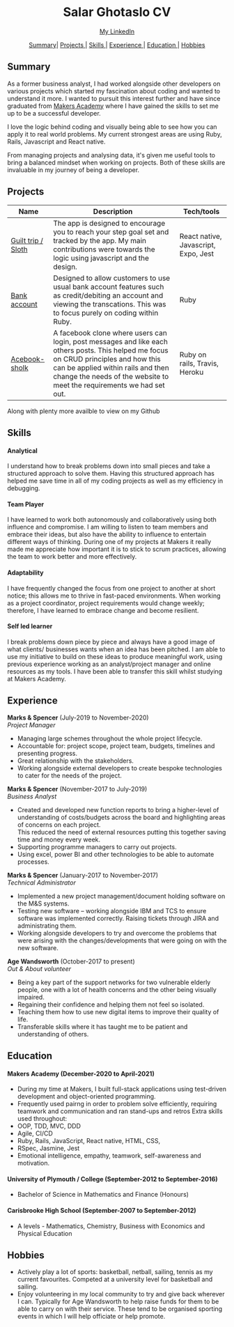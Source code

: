 <h1 align="center">Salar Ghotaslo CV</h1>

<div align="center">

[My LinkedIn](https://www.linkedin.com/in/salar-ghotaslo-7b2060a9/)

[Summary](#summary)|
[Projects ](#projects) |
[Skills ](#skills) |
[Experience ](#experience) |
[Education ](#education) |
[Hobbies ](#hobbies)

</div>

## Summary

As a former business analyst, I had worked alongside other developers on various projects which started my fascination about coding and wanted to understand it more. I wanted to pursuit this interest further and have since graduated from [Makers Academy](https://makers.tech) where I have gained the skills to set me up to be a successful developer.

I love the logic behind coding and visually being able to see how you can apply it to real world problems. My current strongest areas are using Ruby, Rails, Javascript and React native.

From managing projects and analysing data, it's given me useful tools to bring a balanced mindset when working on projects. Both of these skills are invaluable in my journey of being a developer.

## Projects

| Name                                                              | Description                                                                                                                                                                                                                                          | Tech/tools                           |
| ----------------------------------------------------------------- | ---------------------------------------------------------------------------------------------------------------------------------------------------------------------------------------------------------------------------------------------------- | ------------------------------------ |
| [Guilt trip / Sloth](https://github.com/SalarGhotaslo/Guilt_Trip) | The app is designed to encourage you to reach your step goal set and tracked by the app. My main contributions were towards the logic using javascript and the design.                                                                               | React native, Javascript, Expo, Jest |
| [Bank account](https://github.com/SalarGhotaslo/Bank_account.rb)  | Designed to allow customers to use usual bank account features such as credit/debiting an account and viewing the transcations. This was to focus purely on coding within Ruby.                                                                      | Ruby                                 |
| [Acebook-sholk](https://github.com/SalarGhotaslo/acebook-sholk)   | A facebook clone where users can login, post messages and like each others posts. This helped me focus on CRUD principles and how this can be applied within rails and then change the needs of the website to meet the requirements we had set out. | Ruby on rails, Travis, Heroku        |

Along with plenty more availble to view on my Github

## Skills

#### Analytical

I understand how to break problems down into small pieces and take a structured approach to solve them. Having this structured approach has helped me save time in all of my coding projects as well as my efficiency in debugging.

#### Team Player

I have learned to work both autonomously and collaboratively using both influence and compromise. I am willing to listen to team members and embrace their ideas, but also have the ability to influence to entertain different ways of thinking. During one of my projects at Makers it really made me appreciate how important it is to stick to scrum practices, allowing the team to work better and more effectively.

#### Adaptability

I have frequently changed the focus from one project to another at short notice; this allows me to thrive in fast-paced environments. When working as a project coordinator, project requirements would change weekly; therefore, I have learned to embrace change and become resilient.

#### Self led learner

I break problems down piece by piece and always have a good image of what clients/ businesses wants when an idea has been pitched. I am able to use my initiative to build on these ideas to produce meaningful work, using previous experience working as an analyst/project manager and online resources as my tools. I have been able to transfer this skill whilst studying at Makers Academy.

## Experience

**Marks & Spencer** (July-2019 to November-2020)  
_Project Manager_

- Managing large schemes throughout the whole project lifecycle.
- Accountable for: project scope, project team, budgets, timelines and presenting progress.
- Great relationship with the stakeholders.
- Working alongside external developers to create bespoke technologies to cater for the needs of the project.

**Marks & Spencer** (November-2017 to July-2019)  
_Business Analyst_

- Created and developed new function reports to bring a higher-level of understanding of costs/budgets across the board and highlighting areas of concerns on each project.  
  This reduced the need of external resources putting this together saving time and money every week.
- Supporting programme managers to carry out projects.
- Using excel, power BI and other technologies to be able to automate processes.

**Marks & Spencer** (January-2017 to November-2017)  
_Technical Administrator_

- Implemented a new project management/document holding software on the M&S systems.
- Testing new software – working alongside IBM and TCS to ensure software was implemented correctly. Raising tickets through JIRA and administrating them.
- Working alongside developers to try and overcome the problems that were arising with the changes/developments that were going on with the new software.

**Age Wandsworth** (October-2017 to present)  
_Out & About volunteer_

- Being a key part of the support networks for two vulnerable elderly people, one with a lot of health concerns and the other being visually impaired.
- Regaining their confidence and helping them not feel so isolated.
- Teaching them how to use new digital items to improve their quality of life.
- Transferable skills where it has taught me to be patient and understanding of others.

## Education

#### Makers Academy (December-2020 to April-2021)

- During my time at Makers, I built full-stack applications using test-driven development and object-oriented programming.
- Frequently used pairng in order to problem solve efficiently, requiring teamwork and communication and ran stand-ups and retros
  Extra skills used throughout:
- OOP, TDD, MVC, DDD
- Agile, CI/CD
- Ruby, Rails, JavaScript, React native, HTML, CSS,
- RSpec, Jasmine, Jest
- Emotional intelligence, empathy, teamwork, self-awareness and motivation.

#### University of Plymouth / College (September-2012 to September-2016)

- Bachelor of Science in Mathematics and Finance (Honours)

#### Carisbrooke High School (September-2007 to September-2012)

- A levels - Mathematics, Chemistry, Business with Economics and Physical Education

## Hobbies

- Actively play a lot of sports: basketball, netball, sailing, tennis as my current favourites. Competed at a university level for basketball and sailing.
- Enjoy volunteering in my local community to try and give back wherever I can. Typically for Age Wandsworth to help raise funds for them to be able to carry on with their service. These tend to be organised sporting events in which I will help officiate or help promote.
